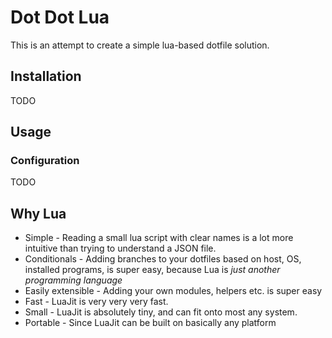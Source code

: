 # Dot Dot Lua

This is an attempt to create a simple lua-based dotfile solution.

## Installation

TODO

## Usage

### Configuration

TODO

## Why Lua

- Simple - Reading a small lua script with clear names is a lot more intuitive
  than trying to understand a JSON file.
- Conditionals - Adding branches to your dotfiles based on host, OS, installed
  programs, is super easy, because Lua is _just another programming language_
- Easily extensible - Adding your own modules, helpers etc. is super easy
- Fast - LuaJit is very very very fast.
- Small - LuaJit is absolutely tiny, and can fit onto most any system.
- Portable - Since LuaJit can be built on basically any platform
